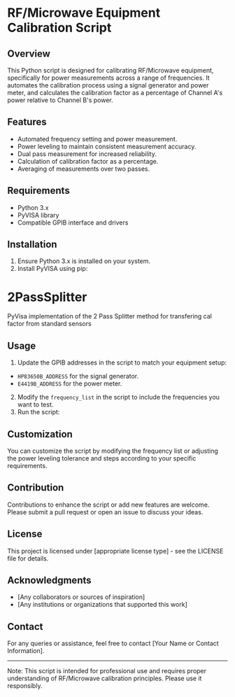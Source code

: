 # RF/Microwave Equipment Calibration Script

## Overview
This Python script is designed for calibrating RF/Microwave equipment, specifically for power measurements across a range of frequencies. It automates the calibration process using a signal generator and power meter, and calculates the calibration factor as a percentage of Channel A's power relative to Channel B's power.

## Features
- Automated frequency setting and power measurement.
- Power leveling to maintain consistent measurement accuracy.
- Dual pass measurement for increased reliability.
- Calculation of calibration factor as a percentage.
- Averaging of measurements over two passes.

## Requirements
- Python 3.x
- PyVISA library
- Compatible GPIB interface and drivers

## Installation
1. Ensure Python 3.x is installed on your system.
2. Install PyVISA using pip:
# 2PassSplitter
PyVisa implementation of the 2 Pass Splitter method for transfering cal factor from standard sensors

## Usage
1. Update the GPIB addresses in the script to match your equipment setup:
- `HP83650B_ADDRESS` for the signal generator.
- `E4419B_ADDRESS` for the power meter.
2. Modify the `frequency_list` in the script to include the frequencies you want to test.
3. Run the script:

## Customization
You can customize the script by modifying the frequency list or adjusting the power leveling tolerance and steps according to your specific requirements.

## Contribution
Contributions to enhance the script or add new features are welcome. Please submit a pull request or open an issue to discuss your ideas.

## License
This project is licensed under [appropriate license type] - see the LICENSE file for details.

## Acknowledgments
- [Any collaborators or sources of inspiration]
- [Any institutions or organizations that supported this work]

## Contact
For any queries or assistance, feel free to contact [Your Name or Contact Information].

---

Note: This script is intended for professional use and requires proper understanding of RF/Microwave calibration principles. Please use it responsibly.
